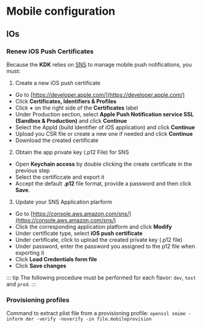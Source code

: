 # Mobile configuration

## IOs

### Renew iOS Push Certificates

Because the **KDK** relies on [SNS](https://aws.amazon.com/sns/?nc1=h_ls&whats-new-cards.sort-by=item.additionalFields.postDateTime&whats-new-cards.sort-order=desc) to manage mobile push notifications, you must:

1. Create a new iOS push certificate

 - Go to  [https://developer.apple.com/](https://developer.apple.com/)
 - Click **Certificates, Identifiers & Profiles**
 - Click **+** on the right side of the **Certificates** label
 - Under Production section, select **Apple Push Notification service SSL (Sandbox & Production)** and click **Continue** 
 - Select the AppId (build Identifier of iOS application) and click **Continue** 
 - Upload you CSR file or create a new one if needed and click **Continue** 
 - Download the created certificate 

2. Obtain the app private key (.p12 File) for SNS

 - Open **Keychain access** by double clicking the create certificate in the previous step
 - Select the certificcate and export it 
 - Accept the default **.p12** file format, provide a password and then click **Save**.

3. Update your SNS Application plarform

 - Go to [https://console.aws.amazon.com/sns/](https://console.aws.amazon.com/sns/)
 - Click the corresponding application platform and click **Modify**
 - Under certificate type, select **iOS push certificate**
 - Under certificate, click to upload the created private key (.p12 file)
 - Under password, enter the password you assigned to the p12 file when exporting it
 - Click **Load Credentials form file**
 - Click **Save changes**

::: tip
The following procedure must be performed for each flavor: `dev`, `test` and `prod`.
:::

### Provisioning profiles

Command to extract plist file from a provisioning profile: `openssl smime -inform der -verify -noverify -in file.mobileprovision`

